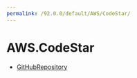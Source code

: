 ```yaml
---
permalink: /92.0.0/default/AWS/CodeStar/
---
```


# AWS.CodeStar



* [GitHubRepository](GitHubRepository.md)